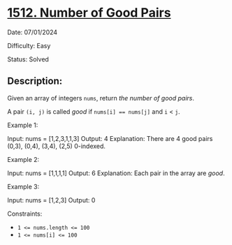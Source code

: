 # [1512\. Number of Good Pairs](https://leetcode.com/problems/number-of-good-pairs/)

Date: 07/01/2024

Difficulty: Easy

Status: Solved

## Description:

Given an array of integers `nums`, return *the number of good pairs*.

A pair `(i, j)` is called *good* if `nums[i] == nums[j]` and `i` < `j`.

Example 1:

Input: nums = [1,2,3,1,1,3]
Output: 4
Explanation: There are 4 good pairs (0,3), (0,4), (3,4), (2,5) 0-indexed.

Example 2:

Input: nums = [1,1,1,1]
Output: 6
Explanation: Each pair in the array are *good*.

Example 3:

Input: nums = [1,2,3]
Output: 0

Constraints:

-   `1 <= nums.length <= 100`
-   `1 <= nums[i] <= 100`